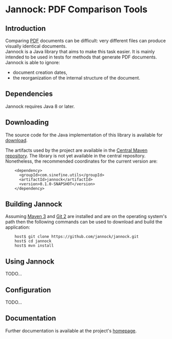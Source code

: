 # Jannock: PDF Comparison Tools

## Introduction

Comparing [PDF](http://www.adobe.com/products/acrobat/adobepdf.html) documents 
can be difficult: very different files can produce visually identical documents.  
Jannock is a Java library that aims to make this task easier.  It is mainly 
intended to be used in tests for methods that generate PDF documents.  
Jannock is able to ignore:

- document creation dates,
- the reorganization of the internal structure of the document.

## Dependencies

Jannock requires Java 8 or later.

## Downloading

The source code for the Java implementation of this library is available for 
[download](http://github.com/).

The artifacts used by the project are available in the 
[Central Maven repository](http://search.maven.org/).  The library is not
yet available in the central repository.  Nonetheless, the recommended 
coordinates for the current version are:

```
    <dependency>
      <groupId>com.sinefine.utils</groupId>
      <artifactId>jannock</artifactId>
      <version>0.1.0-SNAPSHOT</version>
    </dependency>
```

## Building Jannock

Assuming [Maven 3](https://maven.apache.org/) and [Git 2](http://git-scm.com/) 
are installed and are on the operating system's path then the following commands
can be used to download and build the application:

```
    host$ git clone https://github.com/jannock/jannock.git
    host$ cd jannock
    host$ mvn install
```

## Using Jannock

TODO...

## Configuration

TODO...

## Documentation

Further documentation is available at the project's 
[homepage](http://www.sinefine.com/software/jannock).
